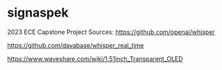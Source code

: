 # signaspek
2023 ECE Capstone Project 
Sources:
https://github.com/openai/whisper 

https://github.com/davabase/whisper_real_time

https://www.waveshare.com/wiki/1.51inch_Transparent_OLED
